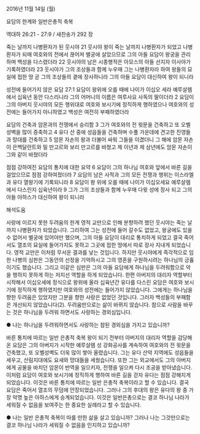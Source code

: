 2016년 11월 14일 (월)

요담의 한계와 일반은총적 축복



역대하 26:21 - 27:9 / 새찬송가 292 장


죽는 날까지 나병환자가 된 웃시야
21 웃시야 왕이 죽는 날까지 나병환자가 되었고 나병 환자가 되매 여호와의 전에서 끊어져 별궁에 살았으므로 그의 아들 요담이 왕궁을 관리하며 백성을 다스렸더라 22 웃시야의 남은 시종행적은 아모스의 아들 선지자 이사야가 기록하였더라 23 웃시야가 그의 조상들과 함께 누우매 그는 나병환자라 하여 왕들의 묘실에 접한 땅 곧 그의 조상들의 곁에 장사하니라 그의 아들 요담이 대신하여 왕이 되니라

성전에 들어가지 않은 요담
27:1 요담이 왕위에 오를 때에 나이가 이십오 세라 예루살렘에서 십육년 동안 다스리니라 그의 어머니의 이름은 여루사요 사독의 딸이더라 2 요담이 그의 아버지 웃시야의 모든 행위대로 여호와 보시기에 정직하게 행하였으나 여호와의 성전에는 들어가지 아니하였고 백성은 여전히 부패하였더라

요담의 건축과 암몬과의 전쟁에서 승리함
3 그가 여호와의 전 윗문을 건축하고 또 오벨 성벽을 많이 증축하고 4 유다 산 중에 성읍들을 건축하며 수풀 가운데에 견고한 진영들과 망대를 건축하고 5 암몬 자손의 왕과 더불어 싸워 그들을 이겼더니 그 해에 암몬 자손이 은백달란트와 밀 만고르와 보리 만고르를 바쳤고 제 이년과 제 삼년에도 암몬 자손이 그와 같이 바쳤더라

점점 강하여진 요담의 통치에 대한 요약
6 요담이 그의 하나님 여호와 앞에서 바른 길을 걸었으므로 점점 강하여졌더라 7 요담의 남은 사적과 그의 모든 전쟁과 행위는 이스라엘과 유다 열왕기에 기록되니라 8 요담이 왕 위에 오를 때에 나이가 이십오세요 예루살렘에서 다스린지 십육년이라 9 그가 그의 조상들과 함께 누우매 다윗 성에 장사 되고 그의 아들 아하스가 대신하여 왕이 되니라

해석도움





사랑에 이르지 못한 두려움의 한계
영적 교만으로 인해 분향하려 했던 웃시야는 죽는 날까지 나병환자가 되었습니다.
그리하여 그는 성전에 들어 갈수도 없었고, 왕궁에도 있을 수 없어서 별궁에 있어야만 했으며, 그의 아들 요담이 대리로 통치하게 되었고 결국 죽어서도 열조의 묘실에 들어가지도 못하고 그곳에 접한 땅에서 따로 장사 지내게 되었습니다. 영적 교만은 이처럼 무서운 결과를 낳는 것입니다. 하지만 웃시야에게 즉각적으로 임한 나병의 심판은 그동안의 선정을 기억하시고 그의 영혼을 구원하시려는 하나님의 긍휼이기도 했습니다. 그리고 이같은 심판은 그의 아들 요담에게 하나님을 두려워함으로 악을 행하지 못하게 하는 저지선 역할을 하게 되었습니다. 한편 아버지의 대리자 역할부터 시작해서 이십오세에 정식으로 왕위에 올라 십육년간 유다를 다스린 요담은 여호와 보시기에 정직하게 행하였지만 여호와의 성전에는 들어가지 않았습니다. 그에게는 하나님을 향한 두려움은 있었지만 그분을 향한 사랑은 없었던 것입니다. 그러자 백성들의 부패함은 개선되지 않았습니다(2). 두려움만으로는 삶이 바뀌지 않습니다. 참으로 사람을 바꾸는 것은 하나님을 두려워 하면서도 사랑하는 경외심입니다.

● 나는 하나님을 두려워하면서도 사랑하는 참된 경외심을 가지고 있습니까?

바른 통치에 따르는 일반 은총적 축복
왕이 되기 전부터 아버지의 대리자 역할을 감당해 온 요담은 그의 아버지가 시작한 예루살렘 성 강화공사를 계속하여 여호와의 전 윗문을 건축했고, 또 오벨성벽도 더욱 많이 쌓아 올렸습니다. 그는 유다 산악 지역에도 성읍들을 세우고, 산림지대에도 요새와 망대들을 세웠습니다. 또한 그는 외교에서도 그의 아버지에게 공물을 바치던 암몬이 반역을 일으키자, 전쟁을 일으켜 다시 조공을 받아냈습니다. 이처럼 요담이 여호와 보시기에 정직하게 행하여 바른 길을 걷자 유다는 점점 강해지게 되었습니다. 이것은 바른 통치에 따르는 일반 은총적 축복이라고 할 수 있습니다. 결국 요담은 죽어서 열조의 무덤에 안장되었습니다. 그러나 그의 후대의 왕은 유다의 왕 중 가장 악명 높은 아하스에게 승계되었습니다. 이것은 일반은총으로는 결코 하나님 나라가 세워질 수 없음을 보여주는 한 중요한 실례라고 할 수 있습니다.

● 나는 일반 은총적 축복이 따를 만한 삶을 살고 있습니까? 
그러나 나는 그것만으로는 결코 하나님 나라가 세워질 수 없음을 인지하고 있습니까?
